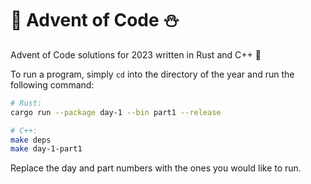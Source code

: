 # :christmas_tree: Advent of Code :snowman:

Advent of Code solutions for 2023 written in Rust and C++ :rocket:

To run a program, simply `cd` into the directory of the year and run the following command:

```bash
# Rust:
cargo run --package day-1 --bin part1 --release

# C++:
make deps
make day-1-part1
```

Replace the day and part numbers with the ones you would like to run.
